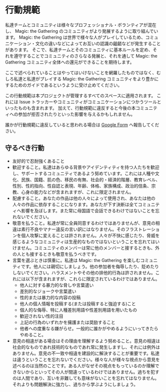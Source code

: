 # 行動規範

私達チームとコミュニティは様々なプロフェッショナル・ボランティアが混在し、 Magic: the Gathering のコミュニティがより発展するように取り組んでいます。
Magic: the Gathering は世界で様々な人がプレイしているため、コミュニケーション・文化の違いなどによってお互いの認識の齟齬などが発生することがあります。
そこで、私達チームとそのコミュニティに基本ルールを定め、それを遵守することでコミュニティのさらなる発展と、それを通して Magic: the Gathering コミュニティ全体への還元ができることを期待します。

ここで述べられていることはやってはいけないことを網羅したものではなく、むしろ私達と私達がプレイする Magic: the Gathering コミュニティをより豊かにするためのガイドであるというように受け止めてください。

この行動規範は本プロジェクトが管理するすべてのスペースに適用されます。
これには Issue トラッカーやコミュニティがコミュニケーションにつかうツールといったものも含まれます。
加えて、行動規範に違反すると今後の本コミュニティへの参加が拒否されたりといった影響を与えるかもしれません。

誰かが行動規範に違反していると思われる場合は [Google Form](https://forms.gle/2jK87DQ44CS2pfBR9) へ報告してください。

## 守るべき行動

- 友好的で忍耐強くあること
- 歓迎すること。私達はあらゆる背景やアイデンティティを持つ人たちを歓迎し、サポートするコミュニティであるよう努めています。これには人種や文化、民族、国籍、肌の色、移民の有無、社会的・経済的階層、教育レベル、性別、性的指向、性自認と表現、年齢、体格、家族構成、政治的信条、宗教、心身の能力などが含まれますが、これに限定されません。
- 配慮すること。あなたの作品は他の人々によって使用され、あなたは他の人々の作品に依存することになります。あなたが下す決断は全てコミュニティへ影響を及ぼします。また常に母国語で会話できるわけではないことを忘れないでください。
- 敬意を払うこと。私達が常に全員同意するわけではありませんが、意見の相違は素行不良やマナー違反の言い訳にはなりません。そのフラストレーションを個人攻撃に変えることは許されません。人々が不快に感じたり、脅威を感じるようなコミュニティは生産的なものではないということを忘れてはいけません。コミュニティのメンバーは常に他のメンバーと接するときも、外の人とも接するときも敬意を払うべきです。
- 言葉を選ぶときは慎重に。私達は Magic: the Gathering を楽しむコミュニティです。他人には親切にしましょう。他の参加者を侮辱したり、貶めたりしないでください。ハラスメントやその他の排他的行為は許されません。これには以下が含まれますが、これらに限定されているわけではありません。
  - 他人に対する暴力的な脅しや言葉遣い
  - 差別的なジョークや言葉遣い
  - 性的または暴力的な内容の投稿
  - 他人の個人情報を投稿する(または投稿すると強迫する)こと
  - 個人的な侮辱、特に人種差別用語や性差別用語を用いたもの
  - 歓迎されない性的注目
  - 上記の行為のいずれかを擁護または奨励すること
  - 他者への度重なる嫌がらせ。一般的に誰かがやめるようにいってきたらやめること。
- 意見の相違がある場合はその理由を理解するよう努めること。意見の相違は社会的なものであれ技術的なものであれ常に発生しますし、それには例外はありません。意見の不一致や相違を建設的に解決することが重要です。私達は違うということを忘れないでください。様々な人が様々な視点から意見を述べるのは当然のことです。ある人がなぜその視点をもっているのか理解できないからといってその人が間違っているわけではありません。過ちを犯すのは人間であり、互いを非難しても意味がないことを忘れてはなりません。それよりも問題解決に強力し、過ちから学ぶようにしましょう。